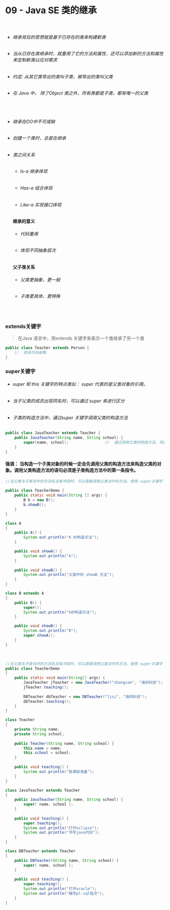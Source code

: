 # 09 -  Java SE 类的继承

<br>

* ###### 继承背后的思想就是基于已存在的类来构建新类
* ###### 当从已存在类继承时，就重用了它的方法和属性，还可以添加新的方法和属性来定制新类以应对需求
* ###### 约定: 从其它类导出的类叫子类，被导出的类叫父类
* ###### 在 Java 中， 除了Object 类之外，所有类都是子类，都有唯一的父类
	
<br>
	
* ###### 继承在OO中不可或缺
* ###### 创建一个类时，总是在继承
* ###### 类之间关系
   	* ###### ls-a    继承体现
    * ###### Has-a   组合体现
    * ###### Like-a      实现接口体现
	
	#### 继承的意义
	* ###### 代码重用
	* ###### 体现不同抽象层次
	
	#### 父子类关系
	* ###### 父类更抽象，更一般
	* ###### 子类更具体，更特殊

<br>

### extends关键字

> 在Java 语言中，用extends 关键字来表示一个类继承了另一个类

```java
public class Teacher extends Person {
    //  其余代码省略    
}
```

### super关键字

* ###### super 和 this 关键字的特点类似：  super 代表的是父类对象的引用。
* ###### 当子父类的成员出现同名时，可以通过 super 来进行区分
* ###### 子类的构造方法中，通过super 关键字调用父类的构造方法

```java
public class JavaTeacher extends Teacher {
    public JavaTeacher(String name, String school) {
        super(name, school);                //  通过调用父类的构造方法，完成对相关字段值的初始化
    }    
}    
```

#### 强调： 当构造一个子类对象的时候一定会先调用父类的构造方法来构造父类的对象。调用父类构造方法的语句必须是子类构造方法中的第一条指令。

    
    
```java    
//当父类与子类当中的方法名没有冲突时，可以直接调用父类当中的方法，使用 super关键字
	
public class TeacherDemo {
    public static void main(String [] args) {
        B b = new B();
        b.showB();
    }
}

class A
{
    public A() {
        System.out.println("A 的构造方法");        
    }

    public void showA() {
        System.out.println("A");        
    }
    
    public void showB() {
        System.out.println("父类中的 showB 方法");
    }
}

class B extends A 
{
    public B() {
        super();
        System.out.println("b的构造方法");
    } 

    public void showB() {
        System.out.println("B");
        super.showA();
    }
}
```

<br>

```java
//当父类与子类当中的方法名没有冲突时，可以直接调用父类当中的方法，使用 super关键字
public class TeacherDemo 
{
    public static void main(String[] args) {
        JavaTeacher jTeacher = new JavaTeacher("zhangsan", "海同科技");
        jTeacher.teaching();
            
        DBTeacher dbTeacher = new DBTeacher("lisi", "海同科技");
        dbTeacher.teaching();        
    }       
}

class Teacher
{
    private String name;
    private String school;
    
    public Teacher(String name, String school) {
        this.name = name;
        this.school = school;        
    }                
    
    public void teaching() {
        System.out.println("授课前准备");
    }
}

class JavaTeacher extends Teacher 
{
    public JavaTeacher(String name, String school) {
        super( name, school );                
    }
    
    public void teaching() {
        super.teaching();
        System.out.println("打开eclipse");
        System.out.println("书写java代码");        
    }
}

class DBTeacher extends Teacher
{
    public DBTeacher(String name, String school) {
        super( name, school );                
    }
    
    public void teaching() {
        super.teaching();
        System.out.println("打开oracle");
        System.out.println("编写pl-sql指令");        
    }
}
```
